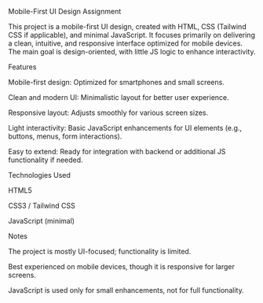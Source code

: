 Mobile-First UI Design Assignment


This project is a mobile-first UI design, created with HTML, CSS (Tailwind CSS if applicable), and minimal JavaScript. It focuses primarily on delivering a clean, intuitive, and responsive interface optimized for mobile devices. The main goal is design-oriented, with little JS logic to enhance interactivity.

Features

Mobile-first design: Optimized for smartphones and small screens.

Clean and modern UI: Minimalistic layout for better user experience.

Responsive layout: Adjusts smoothly for various screen sizes.

Light interactivity: Basic JavaScript enhancements for UI elements (e.g., buttons, menus, form interactions).

Easy to extend: Ready for integration with backend or additional JS functionality if needed.

Technologies Used

HTML5

CSS3 / Tailwind CSS

JavaScript (minimal)

Notes

The project is mostly UI-focused; functionality is limited.

Best experienced on mobile devices, though it is responsive for larger screens.

JavaScript is used only for small enhancements, not for full functionality.